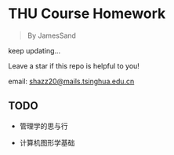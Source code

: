 # THU Course Homework

> By JamesSand

keep updating...

Leave a star if this repo is helpful to you! 

email: shazz20@mails.tsinghua.edu.cn

## TODO

- 管理学的思与行

- 计算机图形学基础

  
